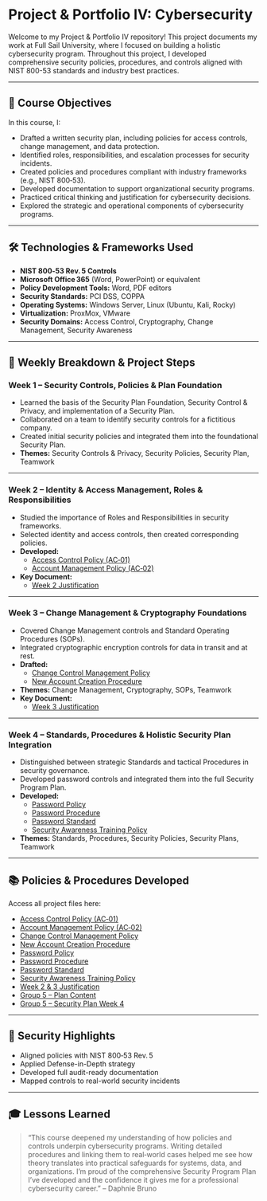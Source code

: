 # Project & Portfolio IV: Cybersecurity

Welcome to my Project & Portfolio IV repository! This project documents my work at Full Sail University, where I focused on building a holistic cybersecurity program. Throughout this project, I developed comprehensive security policies, procedures, and controls aligned with NIST 800-53 standards and industry best practices.

---

## 🎯 Course Objectives

In this course, I:

* Drafted a written security plan, including policies for access controls, change management, and data protection.  
* Identified roles, responsibilities, and escalation processes for security incidents.  
* Created policies and procedures compliant with industry frameworks (e.g., NIST 800‑53).  
* Developed documentation to support organizational security programs.  
* Practiced critical thinking and justification for cybersecurity decisions.  
* Explored the strategic and operational components of cybersecurity programs.  

---

## 🛠️ Technologies & Frameworks Used

* **NIST 800‑53 Rev. 5 Controls**  
* **Microsoft Office 365** (Word, PowerPoint) or equivalent  
* **Policy Development Tools:** Word, PDF editors  
* **Security Standards:** PCI DSS, COPPA  
* **Operating Systems:** Windows Server, Linux (Ubuntu, Kali, Rocky)  
* **Virtualization:** ProxMox, VMware  
* **Security Domains:** Access Control, Cryptography, Change Management, Security Awareness  

---

## 🚀 Weekly Breakdown & Project Steps

### Week 1 – Security Controls, Policies & Plan Foundation

* Learned the basis of the Security Plan Foundation, Security Control & Privacy, and implementation of a Security Plan.  
* Collaborated on a team to identify security controls for a fictitious company.  
* Created initial security policies and integrated them into the foundational Security Plan.  
* **Themes:** Security Controls & Privacy, Security Policies, Security Plan, Teamwork  

---

### Week 2 – Identity & Access Management, Roles & Responsibilities

* Studied the importance of Roles and Responsibilities in security frameworks.  
* Selected identity and access controls, then created corresponding policies.  
* **Developed:**  
  * [Access Control Policy (AC‑01)](https://github.com/OmniaParatus3288/Project-Portfolio-IV/blob/main/FILES/BrunoDaphnie_AC-01_Policy_and_Procedures.pdf)  
  * [Account Management Policy (AC‑02)](https://github.com/OmniaParatus3288/Project-Portfolio-IV/blob/main/FILES/BrunoDaphnie_AC-02_Account_Management.pdf)  
* **Key Document:**  
  * [Week 2 Justification](https://github.com/OmniaParatus3288/Project-Portfolio-IV/blob/main/FILES/BrunoDaphnie_justification_week3.pdf)  

---

### Week 3 – Change Management & Cryptography Foundations

* Covered Change Management controls and Standard Operating Procedures (SOPs).  
* Integrated cryptographic encryption controls for data in transit and at rest.  
* **Drafted:**  
  * [Change Control Management Policy](https://github.com/OmniaParatus3288/Project-Portfolio-IV/blob/main/FILES/BrunoDaphnie_ChangeControlManagmenet_Policy.pdf)  
  * [New Account Creation Procedure](https://github.com/OmniaParatus3288/Project-Portfolio-IV/blob/main/FILES/BrunoDaphnie_NewAccountCreation_Procedure.pdf)  
* **Themes:** Change Management, Cryptography, SOPs, Teamwork  
* **Key Document:**  
  * [Week 3 Justification](https://github.com/OmniaParatus3288/Project-Portfolio-IV/blob/main/FILES/BrunoDaphnie_justification_week3.pdf)  

---

### Week 4 – Standards, Procedures & Holistic Security Plan Integration

* Distinguished between strategic Standards and tactical Procedures in security governance.  
* Developed password controls and integrated them into the full Security Program Plan.  
* **Developed:**  
  * [Password Policy](https://github.com/OmniaParatus3288/Project-Portfolio-IV/blob/main/FILES/BrunoDaphnie_Pasword_Policy.pdf)  
  * [Password Procedure](https://github.com/OmniaParatus3288/Project-Portfolio-IV/blob/main/FILES/BrunoDaphnie_Password_Procedure.pdf)  
  * [Password Standard](https://github.com/OmniaParatus3288/Project-Portfolio-IV/blob/main/FILES/BrunoDaphnie_Password_Standard.pdf)  
  * [Security Awareness Training Policy](https://github.com/OmniaParatus3288/Project-Portfolio-IV/blob/main/FILES/BrunoDaphnie_Security%20Awareness%20Training%20Policy.pdf)  
* **Themes:** Standards, Procedures, Security Policies, Security Plans, Teamwork  

---

## 📚 Policies & Procedures Developed

Access all project files here:

* [Access Control Policy (AC‑01)](https://github.com/OmniaParatus3288/Project-Portfolio-IV/blob/main/FILES/BrunoDaphnie_AC-01_Policy_and_Procedures.pdf)  
* [Account Management Policy (AC‑02)](https://github.com/OmniaParatus3288/Project-Portfolio-IV/blob/main/FILES/BrunoDaphnie_AC-02_Account_Management.pdf)  
* [Change Control Management Policy](https://github.com/OmniaParatus3288/Project-Portfolio-IV/blob/main/FILES/BrunoDaphnie_ChangeControlManagmenet_Policy.pdf)  
* [New Account Creation Procedure](https://github.com/OmniaParatus3288/Project-Portfolio-IV/blob/main/FILES/BrunoDaphnie_NewAccountCreation_Procedure.pdf)  
* [Password Policy](https://github.com/OmniaParatus3288/Project-Portfolio-IV/blob/main/FILES/BrunoDaphnie_Pasword_Policy.pdf)  
* [Password Procedure](https://github.com/OmniaParatus3288/Project-Portfolio-IV/blob/main/FILES/BrunoDaphnie_Password_Procedure.pdf)  
* [Password Standard](https://github.com/OmniaParatus3288/Project-Portfolio-IV/blob/main/FILES/BrunoDaphnie_Password_Standard.pdf)  
* [Security Awareness Training Policy](https://github.com/OmniaParatus3288/Project-Portfolio-IV/blob/main/FILES/BrunoDaphnie_Security%20Awareness%20Training%20Policy.pdf)  
* [Week 2 & 3 Justification](https://github.com/OmniaParatus3288/Project-Portfolio-IV/blob/main/FILES/BrunoDaphnie_justification_week3.pdf)  
* [Group 5 – Plan Content](https://github.com/OmniaParatus3288/Project-Portfolio-IV/blob/main/FILES/Groupnumber5_plan_content.pdf)  
* [Group 5 – Security Plan Week 4](https://github.com/OmniaParatus3288/Project-Portfolio-IV/blob/main/FILES/Groupnumber5_security_plan_week_4.pdf)  

---

## 🔐 Security Highlights

* Aligned policies with NIST 800‑53 Rev. 5  
* Applied Defense-in-Depth strategy  
* Developed full audit-ready documentation  
* Mapped controls to real-world security incidents  

---

## 🎓 Lessons Learned

> “This course deepened my understanding of how policies and controls underpin cybersecurity programs. Writing detailed procedures and linking them to real‑world cases helped me see how theory translates into practical safeguards for systems, data, and organizations. I’m proud of the comprehensive Security Program Plan I’ve developed and the confidence it gives me for a professional cybersecurity career.” – Daphnie Bruno  
